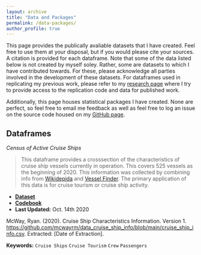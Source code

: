```yaml
---
layout: archive
title: "Data and Packages"
permalink: /data-packages/
author_profile: true
---
```

This page provides the publically avaliable datasets that I have created. Feel free to use them at your disposal, but if you would please cite your sources. A citation is provided for each dataframe. Note that some of the data listed below is not created by myself soley. Rather, some are datasets to which I have contributed towards. For these, please acknowledge all parties involved in the development of these datasets. For dataframes used in replicating my previous work, please refer to my [research page](/research/) where I try to provide access to the replication code and data for published work.

Additionally, this page houses statistical packages I have created. None are perfect, so feel free to email me feedback as well as feel free to log an issue on the source code housed on my [GitHub page](https://github.com/mcwayrm).

<!--Include Title, Data updated, Version, Quick description, link to sources to create dataframe, link to access dataframe, Codebook or Metadata as neccessary, suggested citation -->

<!-- Should work to link the data to https://datadryad.org/stash so that I can get citations on the data -->

Dataframes
------

*Census of Active Cruise Ships*

  > This dataframe provides a crosssection of the characteristics of cruise ship vessels currently in operation. This covers 525 vessels as the beginning of 2020. This information was collected by combining info from [Wikidepida](https://en.wikipedia.org/wiki/List_of_cruise_ships) and [Vessel Finder](https://www.vesselfinder.com/vessels). The primary application of this data is for cruise tourism or cruise ship activity.
  * **[Dataset](https://github.com/mcwayrm/data_cruise_ship_info/blob/main/cruise_ship_info.csv)**
  * **[Codebook](https://github.com/mcwayrm/data_cruise_ship_info/blob/main/cruise_ship_info_metadata.pdf)** 
  * **Last Updated:** Oct. 14th 2020
  
  McWay, Ryan. (2020). Cruise Ship Characteristics Information. Version 1. https://github.com/mcwayrm/data_cruise_ship_info/blob/main/cruise_ship_info.csv. Extracted: [Date of Extraction].
  
**Keywords:** `Cruise Ships` `Cruise Tourism` `Crew` `Passengers`

<!--
*Cruise Ships Activity at Port*

  > This dataframe estimates cruise ship activity by matching cruise ship GPS locations to port city geocodes within a 15 KM radius. The panel covers XX ports in XX countries globally from 2009 - 2019. Port Geocodes are a combination of ... three main sources... geocoded through [Google Geocoding API](https://developers.google.com/maps/documentation/geocoding/overview). Cruise ship GPS acitvity was estimated through [Sail WX's](https://www.sailwx.info/shiptrack/) metadata.
  * **[Dataset]()**
  * **[Codebook]()** 
  * **Last Updated:**

**Keywords:** `Ports` `Cruise Ships` `Global` `AIS`
-->

 
<!--
*Forca a Comunidade e Crincas (FCC)*
 
  > This is the publically avaliable dataset for the "Strengthing Communities and Children" (FCC) dataset conducted by [Dean Yang](https://sites.lsa.umich.edu/deanyang/) and his team starting in 2016 to present. As a member of his team, starting in 2020, I helped develop parts of this publically avaliable dataset. It monitors an RCT of HIV testing and various humanitrian aid related programs in Mozambique following the evaluation of the U.S.'s [PEPFAR](https://www.hiv.gov/federal-response/pepfar-global-aids/pepfar) program to address HIV/AIDS in Sub-Saharran Africa. Additionally, it measures the impacts of Cyclone Idai and Covid-19's impact on affected study areas.
  * **[Dataset](fordschool.umich.edu/mozambique-research)**
  * **[Codebook]()** 
  * **Last Updated:** 

**Keywords:** `FCC` `HIV/AIDS` `Cyclone Idai` `Covid-19` `Mozambique`
  -->

<!--
Statistical Packages
------
-->

<!-- 
*leebounds2*
  > Stata package for lee bounds
  * **[Documentation]**
  * **[Slides]**
  * **[Source Code]**
  * **Last Updated:** 

**Keywords:** `Lee Bounds` `Continous Variable` `STATA`

*boundbutunbroken*
  > R package for lee bounds, manski bounds, oster bounds 
  * **[Documentation]**
  * **[Slides]**
  * **[Source Code]**
  * **Last Updated:** 
  
**Keywords:** `Lee Bounds` `Manski Bounds` `Oster Bounds` `R`
-->
 
